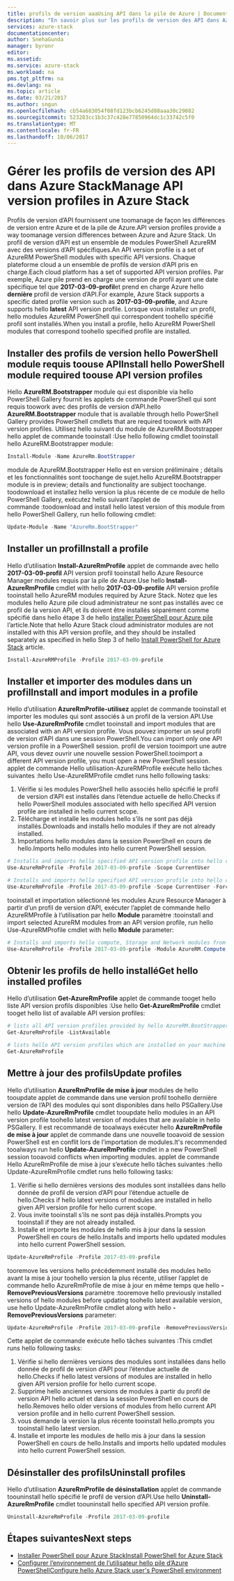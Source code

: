 ```yaml
---
title: profils de version aaaUsing API dans la pile de Azure | Documents Microsoft
description: "En savoir plus sur les profils de version des API dans Azure Stack."
services: azure-stack
documentationcenter: 
author: SnehaGunda
manager: byronr
editor: 
ms.assetid: 
ms.service: azure-stack
ms.workload: na
pms.tgt_pltfrm: na
ms.devlang: na
ms.topic: article
ms.date: 03/21/2017
ms.author: sngun
ms.openlocfilehash: cb54a683054f08fd123bcb6245d88aaa30c29882
ms.sourcegitcommit: 523283cc1b3c37c428e77850964dc1c33742c5f0
ms.translationtype: MT
ms.contentlocale: fr-FR
ms.lasthandoff: 10/06/2017
---
```

# <a name="manage-api-version-profiles-in-azure-stack"></a><span data-ttu-id="7571b-103">Gérer les profils de version des API dans Azure Stack</span><span class="sxs-lookup"><span data-stu-id="7571b-103">Manage API version profiles in Azure Stack</span></span>

<span data-ttu-id="7571b-104">Profils de version d’API fournissent une toomanage de façon les différences de version entre Azure et de la pile de Azure.</span><span class="sxs-lookup"><span data-stu-id="7571b-104">API version profiles provide a way toomanage version differences between Azure and Azure Stack.</span></span> <span data-ttu-id="7571b-105">Un profil de version d’API est un ensemble de modules PowerShell AzureRM avec des versions d’API spécifiques.</span><span class="sxs-lookup"><span data-stu-id="7571b-105">An API version profile is a set of AzureRM PowerShell modules with specific API versions.</span></span> <span data-ttu-id="7571b-106">Chaque plateforme cloud a un ensemble de profils de version d’API pris en charge.</span><span class="sxs-lookup"><span data-stu-id="7571b-106">Each cloud platform has a set of supported API version profiles.</span></span> <span data-ttu-id="7571b-107">Par exemple, Azure pile prend en charge une version de profil ayant une date spécifique tel que **2017-03-09-profil**et prend en charge Azure hello **dernière** profil de version d’API.</span><span class="sxs-lookup"><span data-stu-id="7571b-107">For example, Azure Stack supports a specific dated profile version such as  **2017-03-09-profile**, and Azure supports hello **latest** API version profile.</span></span> <span data-ttu-id="7571b-108">Lorsque vous installez un profil, hello modules AzureRM PowerShell qui correspondent toohello spécifié profil sont installés.</span><span class="sxs-lookup"><span data-stu-id="7571b-108">When you install a profile, hello AzureRM PowerShell modules that correspond toohello specified profile are installed.</span></span>

## <a name="install-hello-powershell-module-required-toouse-api-version-profiles"></a><span data-ttu-id="7571b-109">Installer des profils de version hello PowerShell module requis toouse API</span><span class="sxs-lookup"><span data-stu-id="7571b-109">Install hello PowerShell module required toouse API version profiles</span></span>

<span data-ttu-id="7571b-110">Hello **AzureRM.Bootstrapper** module qui est disponible via hello PowerShell Gallery fournit les applets de commande PowerShell qui sont requis toowork avec des profils de version d’API.</span><span class="sxs-lookup"><span data-stu-id="7571b-110">hello **AzureRM.Bootstrapper** module that is available through hello PowerShell Gallery provides PowerShell cmdlets that are required toowork with API version profiles.</span></span> <span data-ttu-id="7571b-111">Utilisez hello suivant du module de AzureRM.Bootstrapper hello applet de commande tooinstall :</span><span class="sxs-lookup"><span data-stu-id="7571b-111">Use hello following cmdlet tooinstall hello AzureRM.Bootstrapper module:</span></span>

```PowerShell
Install-Module -Name AzureRm.BootStrapper
```
<span data-ttu-id="7571b-112">module de AzureRM.Bootstrapper Hello est en version préliminaire ; détails et les fonctionnalités sont toochange de sujet.</span><span class="sxs-lookup"><span data-stu-id="7571b-112">hello AzureRM.Bootstrapper module is in preview; details and functionality are subject toochange.</span></span> <span data-ttu-id="7571b-113">toodownload et installez hello version la plus récente de ce module de hello PowerShell Gallery, exécutez hello suivant l’applet de commande :</span><span class="sxs-lookup"><span data-stu-id="7571b-113">toodownload and install hello latest version of this module from hello PowerShell Gallery, run hello following cmdlet:</span></span>

```PowerShell
Update-Module -Name "AzureRm.BootStrapper"
```

## <a name="install-a-profile"></a><span data-ttu-id="7571b-114">Installer un profil</span><span class="sxs-lookup"><span data-stu-id="7571b-114">Install a profile</span></span>

<span data-ttu-id="7571b-115">Hello d’utilisation **Install-AzureRmProfile** applet de commande avec hello **2017-03-09-profil** API version profil tooinstall hello Azure Resource Manager modules requis par la pile de Azure.</span><span class="sxs-lookup"><span data-stu-id="7571b-115">Use hello **Install-AzureRmProfile** cmdlet with hello **2017-03-09-profile** API version profile tooinstall hello AzureRM modules required by Azure Stack.</span></span> <span data-ttu-id="7571b-116">Notez que les modules hello Azure pile cloud administrateur ne sont pas installés avec ce profil de la version API, et ils doivent être installés séparément comme spécifié dans hello étape 3 de hello [installer PowerShell pour Azure pile](azure-stack-powershell-install.md) l’article.</span><span class="sxs-lookup"><span data-stu-id="7571b-116">Note that hello Azure Stack cloud administrator modules are not installed with this API version profile, and they should be installed separately as specified in hello Step 3 of hello [Install PowerShell for Azure Stack](azure-stack-powershell-install.md) article.</span></span>

```PowerShell 
Install-AzureRMProfile -Profile 2017-03-09-profile
```
## <a name="install-and-import-modules-in-a-profile"></a><span data-ttu-id="7571b-117">Installer et importer des modules dans un profil</span><span class="sxs-lookup"><span data-stu-id="7571b-117">Install and import modules in a profile</span></span>

<span data-ttu-id="7571b-118">Hello d’utilisation **AzureRmProfile-utilisez** applet de commande tooinstall et importer les modules qui sont associés à un profil de la version API.</span><span class="sxs-lookup"><span data-stu-id="7571b-118">Use hello **Use-AzureRmProfile** cmdlet tooinstall and import modules that are associated with an API version profile.</span></span> <span data-ttu-id="7571b-119">Vous pouvez importer un seul profil de version d’API dans une session PowerShell.</span><span class="sxs-lookup"><span data-stu-id="7571b-119">You can import only one API version profile in a PowerShell session.</span></span> <span data-ttu-id="7571b-120">profil de version tooimport une autre API, vous devez ouvrir une nouvelle session PowerShell.</span><span class="sxs-lookup"><span data-stu-id="7571b-120">tooimport a different API version profile, you must open a new PowerShell session.</span></span> <span data-ttu-id="7571b-121">applet de commande Hello utilisation-AzureRMProfile exécute hello tâches suivantes :</span><span class="sxs-lookup"><span data-stu-id="7571b-121">hello Use-AzureRMProfile cmdlet runs hello following tasks:</span></span>  
1. <span data-ttu-id="7571b-122">Vérifie si les modules PowerShell hello associés hello spécifié le profil de version d’API est installés dans l’étendue actuelle de hello.</span><span class="sxs-lookup"><span data-stu-id="7571b-122">Checks if hello PowerShell modules associated with hello specified API version profile are installed in hello current scope.</span></span>  
2. <span data-ttu-id="7571b-123">Télécharge et installe les modules hello s’ils ne sont pas déjà installés.</span><span class="sxs-lookup"><span data-stu-id="7571b-123">Downloads and installs hello modules if they are not already installed.</span></span>   
3. <span data-ttu-id="7571b-124">Importations hello modules dans la session PowerShell en cours de hello.</span><span class="sxs-lookup"><span data-stu-id="7571b-124">Imports hello modules into hello current PowerShell session.</span></span> 

```PowerShell
# Installs and imports hello specified API version profile into hello current PowerShell session.
Use-AzureRmProfile -Profile 2017-03-09-profile -Scope CurrentUser

# Installs and imports hello specified API version profile into hello current PowerShell session without any prompts
Use-AzureRmProfile -Profile 2017-03-09-profile -Scope CurrentUser -Force
```

<span data-ttu-id="7571b-125">tooinstall et importation sélectionné les modules Azure Resource Manager à partir d’un profil de version d’API, exécuter l’applet de commande hello AzureRMProfile à l’utilisation par hello **Module** paramètre :</span><span class="sxs-lookup"><span data-stu-id="7571b-125">tooinstall and import selected AzureRM modules from an API version profile, run hello Use-AzureRMProfile cmdlet with hello **Module** parameter:</span></span>

```PowerShell
# Installs and imports hello compute, Storage and Network modules from hello specified API version profile into your current PowerShell session.
Use-AzureRmProfile -Profile 2017-03-09-profile -Module AzureRM.Compute, AzureRM.Storage, AzureRM.Network
```

## <a name="get-hello-installed-profiles"></a><span data-ttu-id="7571b-126">Obtenir les profils de hello installé</span><span class="sxs-lookup"><span data-stu-id="7571b-126">Get hello installed profiles</span></span>

<span data-ttu-id="7571b-127">Hello d’utilisation **Get-AzureRmProfile** applet de commande tooget hello liste API version profils disponibles :</span><span class="sxs-lookup"><span data-stu-id="7571b-127">Use hello **Get-AzureRmProfile** cmdlet tooget hello list of available API version profiles:</span></span> 

```PowerShell
# lists all API version profiles provided by hello AzureRM.BootStrapper module.
Get-AzureRmProfile -ListAvailable 

# lists hello API version profiles which are installed on your machine
Get-AzureRmProfile
```
## <a name="update-profiles"></a><span data-ttu-id="7571b-128">Mettre à jour des profils</span><span class="sxs-lookup"><span data-stu-id="7571b-128">Update profiles</span></span>

<span data-ttu-id="7571b-129">Hello d’utilisation **AzureRmProfile de mise à jour** modules de hello tooupdate applet de commande dans une version profil toohello dernière version de l’API des modules qui sont disponibles dans hello PSGallery.</span><span class="sxs-lookup"><span data-stu-id="7571b-129">Use hello **Update-AzureRmProfile** cmdlet tooupdate hello modules in an API version profile toohello latest version of modules that are available in hello PSGallery.</span></span> <span data-ttu-id="7571b-130">Il est recommandé de tooalways exécuter hello **AzureRmProfile de mise à jour** applet de commande dans une nouvelle tooavoid de session PowerShell est en conflit lors de l’importation de modules.</span><span class="sxs-lookup"><span data-stu-id="7571b-130">It's recommended tooalways run hello **Update-AzureRmProfile** cmdlet in a new PowerShell session tooavoid conflicts when importing modules.</span></span> <span data-ttu-id="7571b-131">applet de commande Hello AzureRmProfile de mise à jour s’exécute hello tâches suivantes :</span><span class="sxs-lookup"><span data-stu-id="7571b-131">hello Update-AzureRmProfile cmdlet runs hello following tasks:</span></span>

1. <span data-ttu-id="7571b-132">Vérifie si hello dernières versions des modules sont installées dans hello donnée de profil de version d’API pour l’étendue actuelle de hello.</span><span class="sxs-lookup"><span data-stu-id="7571b-132">Checks if hello latest versions of modules are installed in hello given API version profile for hello current scope.</span></span>  
2. <span data-ttu-id="7571b-133">Vous invite tooinstall s’ils ne sont pas déjà installés.</span><span class="sxs-lookup"><span data-stu-id="7571b-133">Prompts you tooinstall if they are not already installed.</span></span>  
3. <span data-ttu-id="7571b-134">Installe et importe les modules de hello mis à jour dans la session PowerShell en cours de hello.</span><span class="sxs-lookup"><span data-stu-id="7571b-134">Installs and imports hello updated modules into hello current PowerShell session.</span></span>  

```PowerShell
Update-AzureRmProfile -Profile 2017-03-09-profile
```

<span data-ttu-id="7571b-135">tooremove les versions hello précédemment installé des modules hello avant la mise à jour toohello version la plus récente, utiliser l’applet de commande hello AzureRmProfile de mise à jour en même temps que hello **- RemovePreviousVersions** paramètre :</span><span class="sxs-lookup"><span data-stu-id="7571b-135">tooremove hello previously installed versions of hello modules before updating toohello latest available version, use hello Update-AzureRmProfile cmdlet along with hello **-RemovePreviousVersions** parameter:</span></span>

```PowerShell 
Update-AzureRmProfile -Profile 2017-03-09-profile -RemovePreviousVersions
```

<span data-ttu-id="7571b-136">Cette applet de commande exécute hello tâches suivantes :</span><span class="sxs-lookup"><span data-stu-id="7571b-136">This cmdlet runs hello following tasks:</span></span>  

1. <span data-ttu-id="7571b-137">Vérifie si hello dernières versions des modules sont installées dans hello donnée de profil de version d’API pour l’étendue actuelle de hello.</span><span class="sxs-lookup"><span data-stu-id="7571b-137">Checks if hello latest versions of modules are installed in hello given API version profile for hello current scope.</span></span>  
2. <span data-ttu-id="7571b-138">Supprime hello anciennes versions de modules à partir du profil de version API hello actuel et dans la session PowerShell en cours de hello.</span><span class="sxs-lookup"><span data-stu-id="7571b-138">Removes hello older versions of modules from hello current API version profile and in hello current PowerShell session.</span></span>  
4. <span data-ttu-id="7571b-139">vous demande la version la plus récente tooinstall hello.</span><span class="sxs-lookup"><span data-stu-id="7571b-139">prompts you tooinstall hello latest version.</span></span>  
5. <span data-ttu-id="7571b-140">Installe et importe les modules de hello mis à jour dans la session PowerShell en cours de hello.</span><span class="sxs-lookup"><span data-stu-id="7571b-140">Installs and imports hello updated modules into hello current PowerShell session.</span></span>  
 
## <a name="uninstall-profiles"></a><span data-ttu-id="7571b-141">Désinstaller des profils</span><span class="sxs-lookup"><span data-stu-id="7571b-141">Uninstall profiles</span></span>

<span data-ttu-id="7571b-142">Hello d’utilisation **AzureRmProfile de désinstallation** applet de commande toouninstall hello spécifié le profil de version d’API.</span><span class="sxs-lookup"><span data-stu-id="7571b-142">Use hello **Uninstall-AzureRmProfile** cmdlet toouninstall hello specified API version profile.</span></span>

```PowerShell 
Uninstall-AzureRmProfile -Profile 2017-03-09-profile
```

## <a name="next-steps"></a><span data-ttu-id="7571b-143">Étapes suivantes</span><span class="sxs-lookup"><span data-stu-id="7571b-143">Next steps</span></span>
* [<span data-ttu-id="7571b-144">Installer PowerShell pour Azure Stack</span><span class="sxs-lookup"><span data-stu-id="7571b-144">Install PowerShell for Azure Stack</span></span>](azure-stack-powershell-install.md)
* [<span data-ttu-id="7571b-145">Configurer l’environnement de l’utilisateur hello pile d’Azure PowerShell</span><span class="sxs-lookup"><span data-stu-id="7571b-145">Configure hello Azure Stack user's PowerShell environment</span></span>](azure-stack-powershell-configure-user.md)  
